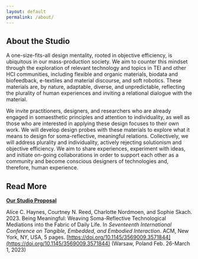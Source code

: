 ```yaml
---
layout: default
permalink: /about/
---
```


## About the Studio

A one-size-fits-all design mentality, rooted in objective efficiency, is ubiquitous in our mass-production society. We aim
to counter this mindset through the exploration of relevant technology and topics in TEI and other HCI communities,
including flexible and organic materials, biodata and biofeedback, e-textiles and material discourse, and soft robotics.
These materials are, by nature, adaptable, diverse, and unpredictable, reflecting the plurality of human experiences and
inviting a relational dialogue with the material.

We invite practitioners, designers, and researchers who are already engaged in somaesthetic principles and attention
to individuality, as well as those who are interested in applying these design focuses to their own work. We will
develop design probes with these materials to explore what it means to design for soma-reflective, meaningful relations.
Collectively, we will address plurality and individuality, actively rejecting solutionism and objective efficiency. We aim
to share experiences, experiment with ideas, and initiate on-going collaborations in order to support each other as a
community and become conscious designers of technologies and, therefore, human experience.


## Read More

[**Our Studio Proposal**](http://meaningfuldesign.github.io/docs/TEI_23_Studio___Soma_Reflective_Technology.pdf)

Alice C. Haynes, Courtney N. Reed, Charlotte Nordmoen, and Sophie Skach. 2023. Being Meaningful: Weaving Soma-Reflective Technological Mediations into the Fabric of Daily Life. In _Seventeenth International Conference on Tangible, Embedded, and Embodied Interaction_. ACM, New York, NY, USA, 5 pages. [https://doi.org/10.1145/3569009.3571844](https://doi.org/10.1145/3569009.3571844) (Warsaw, Poland Feb. 26-March 1, 2023)